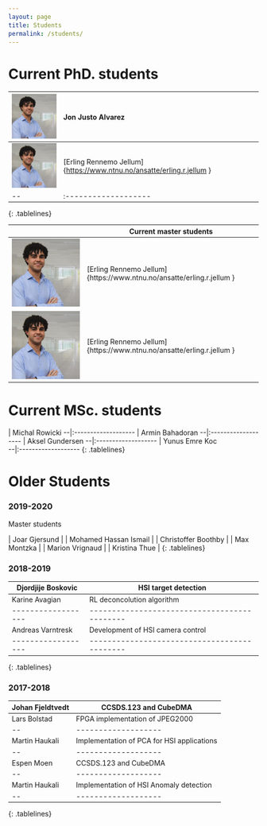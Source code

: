 ```yaml
---
layout: page
title: Students
permalink: /students/
---
```

<style>
.tablelines table, .tablelines td, .tablelines th {
        border: 0.5px solid black;
        }
</style>

# Current PhD. students

<img src="_images/Profile_pic_jon.jpg" alt="drawing" width="150"/> | Jon Justo Alvarez
--|:-------------------
<img src="_images/Profile_pic_jon.jpg" alt="drawing" width="150"/> | [Erling Rennemo Jellum]{https://www.ntnu.no/ansatte/erling.r.jellum }
--|:-------------------
{: .tablelines}

<table>
<colgroup>
<col width="30%" />
<col width="70%" />
</colgroup>
<thead>
<tr class="header">
<th></th>
<th>Current master students</th>
</tr>
</thead>
<tbody>
<tr>
<td markdown="span"> <img src="_images/Profile_pic_jon.jpg" alt="drawing" width="150"/>  </td>
<td markdown="span">[Erling Rennemo Jellum]{https://www.ntnu.no/ansatte/erling.r.jellum }</td>
</tr>
<tr>
<td markdown="span"><img src="_images/Profile_pic_jon.jpg" alt="drawing" width="150"/> </td>
<td markdown="span">[Erling Rennemo Jellum]{https://www.ntnu.no/ansatte/erling.r.jellum }
</td>
</tr>
</tbody>
</table>

# Current MSc. students

 | Michal Rowicki 
--|:-------------------
 | Armin Bahadoran
--|:-------------------
 | Aksel Gundersen
--|:-------------------
 | Yunus Emre Koc  
--|:-------------------
{: .tablelines}

# Older Students




### 2019-2020

Master students

| Joar Gjersund          |
| Mohamed Hassan Ismail  |
| Christoffer Boothby    |
| Max Montzka            |
| Marion Vrignaud        |
| Kristina Thue          |
{: .tablelines}


### 2018-2019

|Djordjije Boskovic| HSI target detection
|------------------|--------------------------------------------|
|Karine Avagian| RL deconcolution algorithm
|------------------|--------------------------------------------|
|Andreas Varntresk | Development of HSI camera control
|------------------|--------------------------------------------|
{: .tablelines}

### 2017-2018
Johan Fjeldtvedt | CCSDS.123 and CubeDMA
--|-------------------
Lars Bolstad | FPGA implementation of JPEG2000 
--|-------------------
Martin Haukali | Implementation of PCA for HSI applications
--|-------------------
Espen Moen | CCSDS.123 and CubeDMA
--|-------------------
Martin Haukali | Implementation of HSI Anomaly detection
--|-------------------
{: .tablelines}


